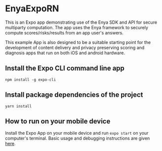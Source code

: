 # EnyaExpoRN

This is an Expo app demonstrating use of the Enya SDK and API for secure multiparty computation. The app uses the Enya framework to securely compute scores/risks/results from an app user's answers. 

This example App is also designed to be a suitable starting point for the development of content delivery and privacy preserving scoring and diagnosis apps that run on both iOS and android hardware. 

## Install the Expo CLI command line app

`npm install -g expo-cli`

## Install package dependencies of the project

`yarn install`

## How to run on your mobile device

Install the Expo App on your mobile device and run `expo start` on your computer's terminal. Basic usage and debugging instructions are given [here](https://docs.expo.io/versions/v36.0.0/workflow/expo-cli/).